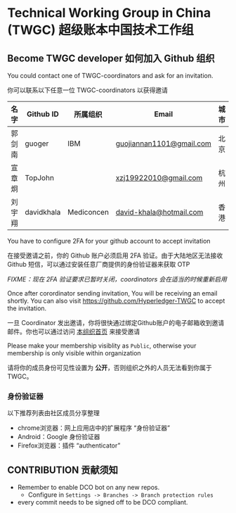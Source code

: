 # Technical Working Group in China (TWGC) 超级账本中国技术工作组


## Become TWGC developer 如何加入 Github 组织

You could contact one of TWGC-coordinators and ask for an invitation. 

你可以联系以下任意一位 TWGC-coordinators 以获得邀请

|  名字   | Github ID  | 所属组织 | Email | 城市 | Rocketchat ID |
| ------ | ---------  | ------  | ---- | ---- | ------------  | 
| 郭剑南  | guoger | IBM | guojiannan1101@gmail.com | 北京 | guoger |
| 宣章炯  | TopJohn |    | xzj19922010@gmail.com | 杭州 | TopJohn |
| 刘宇翔 | davidkhala | Mediconcen | david-khala@hotmail.com | 香港 | davidkhala |



You have to configure 2FA for your github account to accept invitation

在接受邀请之前，你的 Github 账户必须启用 2FA 验证。由于大陆地区无法接收 Github 短信，可以通过安装任意厂商提供的身份验证器来获取 OTP

*FIXME：现在 2FA 验证要求已暂时关闭，coordinators 会在适当的时候重新启用*

Once after corordinator sending invitation, You will be receiving an email shortly. You can also visit https://github.com/Hyperledger-TWGC to accept the invitation.

一旦 Coordinator 发出邀请，你将很快通过绑定Github账户的电子邮箱收到邀请邮件。你也可以通过访问 [本组织首页](https://github.com/Hyperledger-TWGC) 来接受邀请

Please make your membership visiblity as `Public`, otherwise your membership is only visible within organization

请将你的成员身份可见性设置为 **公开**，否则组织之外的人员无法看到你属于 TWGC。

### 身份验证器

以下推荐列表由社区成员分享整理
- chrome浏览器：网上应用店中的扩展程序 “身份验证器”
- Android：Google 身份验证器
- Firefox浏览器：插件 “authenticator”

## CONTRIBUTION 贡献须知

- Remember to enable DCO bot on any new repos.
    - Configure in `Settings -> Branches -> Branch protection rules`
- every commit needs to be signed off to be DCO compliant.
